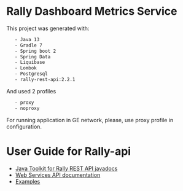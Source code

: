 # Rally Dashboard Metrics Service

This project was generated with:
```bash
   - Java 13
   - Gradle 7 
   - Spring boot 2
   - Spring Data
   - Liquibase
   - Lombok 
   - Postgresql
   - rally-rest-api:2.2.1
```
And used 2 profiles
```bash
   - proxy
   - noproxy
```
For running application in GE network, please, use proxy profile in configuration.

# User Guide for Rally-api

- [Java Toolkit for Rally REST API javadocs](https://github.com/RallyTools/RallyRestToolkitForJava/wiki/User-Guide)
- [Web Services API documentation](https://rally1.rallydev.com/slm/doc/webservice/)
- [Examples](https://github.com/RallyCommunity/rally-java-rest-apps)
